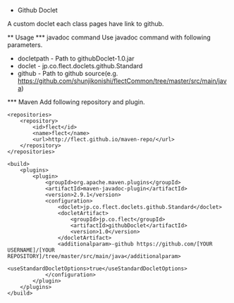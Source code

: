 * Github Doclet

A custom doclet each class pages have link to github.

** Usage
*** javadoc command
Use javadoc command with following parameters.

- docletpath - Path to githubDoclet-1.0.jar
- doclet - jp.co.flect.doclets.github.Standard
- github - Path to github source(e.g. https://github.com/shunjikonishi/flectCommon/tree/master/src/main/java)

*** Maven
Add following repository and plugin.

    <repositories>
        <repository>
            <id>flect</id>
            <name>flect</name>
            <url>http://flect.github.io/maven-repo/</url>
        </repository>
    </repositories>

    <build>
        <plugins>
            <plugin>
                <groupId>org.apache.maven.plugins</groupId>
                <artifactId>maven-javadoc-plugin</artifactId>
                <version>2.9.1</version>
                <configuration>
                    <doclet>jp.co.flect.doclets.github.Standard</doclet>
                    <docletArtifact>
                        <groupId>jp.co.flect</groupId>
                        <artifactId>githubDoclet</artifactId>
                        <version>1.0</version>
                    </docletArtifact>
                    <additionalparam>-github https://github.com/[YOUR USERNAME]/[YOUR REPOSITORY]/tree/master/src/main/java</additionalparam>
                    <useStandardDocletOptions>true</useStandardDocletOptions>
                </configuration>
            </plugin>
        </plugins>
    </build>
